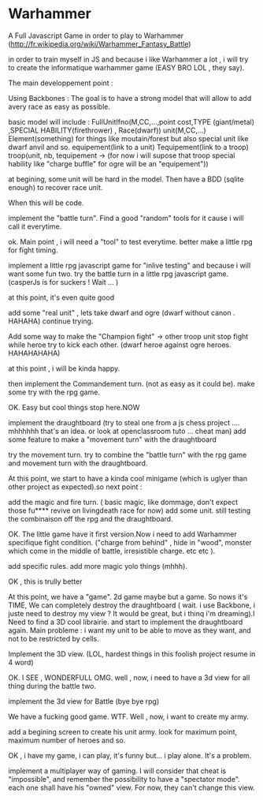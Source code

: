 Warhammer
=========

A Full Javascript Game in order to play to Warhammer (http://fr.wikipedia.org/wiki/Warhammer_Fantasy_Battle)

in order to train myself in JS and because i like Warhammer a lot , i will try to create the informatique warhammer game (EASY BRO LOL , they say). 


The main developpement point : 

Using Backbones : The goal is to have a strong model that will allow to add avery race as easy as possible.

basic model will include :
FullUnitIfno(M,CC,...,point cost,TYPE (giant/metal) ,SPECIAL HABILITY(firethrower) , Race(dwarf))
unit(M,CC,...)
Element(something) for things like moutain/forest but also special unit like dwarf anvil and so.
equipement(link to a unit)
Tequipement(link to a troop)
troop(unit, nb, tequipement -> (for now i will supose that troop special hability like "charge buffle" for ogre will be an "equipement"))

at begining, some unit will be hard in the model. Then have a BDD (sqlite enough) to recover race unit.

When this will be code. 

implement the "battle turn". Find a good "random" tools for it cause i will call it everytime.

ok. Main point , i will need a "tool" to test everytime. better make a little rpg for fight timing.

implement a little rpg javascript game for "inlive testing" and because i will want some fun two.
try the battle turn in a little rpg javascript game. (casperJs is for suckers ! Wait ... )

at this point, it's even quite good

add some "real unit" , lets take dwarf and ogre  (dwarf without canon . HAHAHA)
continue trying.

Add some way to make the "Champion fight" -> other troop unit stop fight while heroe try to kick each other. (dwarf heroe against ogre heroes. HAHAHAHAHA)

at this point , i will be kinda happy.


then implement the Commandement turn. (not as easy as it could be).
make some try with the rpg game.

OK. Easy but cool things stop here.NOW

implement the draughtboard (try to steal one from a js chess project .... mhhhhhh that's an idea. or look at openclassroom tuto ... cheat man)
add some feature to make a "movement turn" with the draughtboard

try the movement turn.
try to combine the "battle turn" with the rpg game and movement turn with the draughtboard.

At this point, we start to have a kinda cool minigame (which is uglyer than other project as expected).so next point : 

add the magic and fire turn. ( basic magic, like dommage, don't expect those fu**** revive on livingdeath race for now)
add some unit.
still testing the combinaison off the rpg and the draughtboard.

OK. The little game have it first version.Now i need to add Warhammer specifique fight condition.
("charge from behind" , hide in "wood", monster which come in the middle of battle, irresistible charge. etc etc ).

add specific rules.
add more magic yolo things (mhhh).

OK , this is trully better


At this point, we have a "game". 2d game maybe but a game.  So nows it's TIME, We can completely destroy the draughtboard ( wait. i use Backbone, i juste need to destroy my view ? It would be great, but i thinq i'm dreaming).I Need to find a 3D cool librairie. and start to implement the draughtboard again. Main probleme : i want my unit to be able to move as they want, and not to be restricted by cells.

Implement the 3D view. (LOL, hardest things in this foolish project resume in 4 word)

OK. I SEE , WONDERFULL OMG. well , now, i need to have a 3d view for all thing during the battle two.

implement the 3d view for Battle (bye bye rpg)

We have a fucking good game. WTF. Well , now, i want to create my army.

add a begining screen to create his unit army. look for maximum point, maximum number of heroes and so.

OK , i have my game, i can play, it's funny but... i play alone. It's a problem.

implement a multiplayer way of gaming. I will consider that cheat is "impossible", and remember the possibility to have a "spectator mode". each one shall have his "owned" view. For now, they can't change this view.
